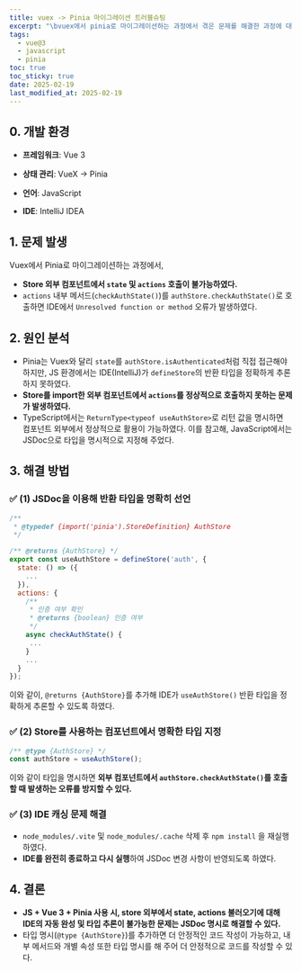 ```yaml
---
title: vuex -> Pinia 마이그레이션 트러블슈팅
excerpt: "\bvuex에서 pinia로 마이그레이션하는 과정에서 겪은 문제를 해결한 과정에 대해 작성하였습니다."
tags:
  - vue@3
  - javascript
  - pinia
toc: true
toc_sticky: true
date: 2025-02-19
last_modified_at: 2025-02-19
---
```


## 0.  개발 환경

- **프레임워크**: Vue 3
    
- **상태 관리**: VueX -> Pinia
    
- **언어**: JavaScript 
    
- **IDE**: IntelliJ IDEA

## 1. 문제 발생

Vuex에서 Pinia로 마이그레이션하는 과정에서,

- **Store 외부 컴포넌트에서 `state` 및 `actions` 호출이 불가능하였다.**
- `actions` 내부 메서드(`checkAuthState()`)를 `authStore.checkAuthState()`로 호출하면 IDE에서 `Unresolved function or method` 오류가 발생하였다.

## 2. 원인 분석

- Pinia는 Vuex와 달리 `state`를 `authStore.isAuthenticated`처럼 직접 접근해야 하지만, JS 환경에서는 IDE(IntelliJ)가 `defineStore`의 반환 타입을 정확하게 추론하지 못하였다.
- **Store를 import한 외부 컴포넌트에서 `actions`를 정상적으로 호출하지 못하는 문제가 발생하였다.**
- TypeScript에서는 `ReturnType<typeof useAuthStore>`로 리턴 값을 명시하면 컴포넌트 외부에서 정상적으로 활용이 가능하였다. 이를 참고해, JavaScript에서는 JSDoc으로 타입을 명시적으로 지정해 주었다.

## 3. 해결 방법

### ✅ **(1) JSDoc을 이용해 반환 타입을 명확히 선언**

```js
/**  
 * @typedef {import('pinia').StoreDefinition} AuthStore  
 */

/** @returns {AuthStore} */
export const useAuthStore = defineStore('auth', {
  state: () => ({
    ...
  }),
  actions: {
    /**  
	 * 인증 여부 확인  
	 * @returns {boolean} 인증 여부  
	 */
    async checkAuthState() {
     ...
    }
    ...
  }
});
```

이와 같이, `@returns {AuthStore}`를 추가해 IDE가 `useAuthStore()` 반환 타입을 정확하게 추론할 수 있도록 하였다.

### ✅ **(2) Store를 사용하는 컴포넌트에서 명확한 타입 지정**

```js
/** @type {AuthStore} */
const authStore = useAuthStore();
```

이와 같이 타입을 명시하면 **외부 컴포넌트에서 `authStore.checkAuthState()`를 호출할 때 발생하는 오류를 방지할 수 있다.**

### ✅ **(3) IDE 캐싱 문제 해결**

- `node_modules/.vite` 및 `node_modules/.cache` 삭제 후 `npm install` 을 재실행하였다.
- **IDE를 완전히 종료하고 다시 실행**하여 JSDoc 변경 사항이 반영되도록 하였다.

## 4.  결론

- **JS + Vue 3 + Pinia 사용 시, store 외부에서 state, actions 불러오기에 대해 IDE의 자동 완성 및 타입 추론이 불가능한 문제는 JSDoc 명시로 해결할 수 있다.**
- 타입 명시(`@type {AuthStore}`)를 추가하면 더 안정적인 코드 작성이 가능하고, 내부 메서드와 개별 속성 또한 타입 명시를 해 주어 더 안정적으로 코드를 작성할 수 있다.


